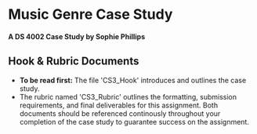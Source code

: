 # Music Genre Case Study
#### A DS 4002 Case Study by Sophie Phillips
## Hook & Rubric Documents
- **To be read first:** The file 'CS3_Hook' introduces and outlines the case study. 
- The rubric named 'CS3_Rubric' outlines the formatting, submission requirements, and final deliverables for this assignment.
Both documents should be referenced continously throughout your completion of the case study to guarantee success on the assignment.
